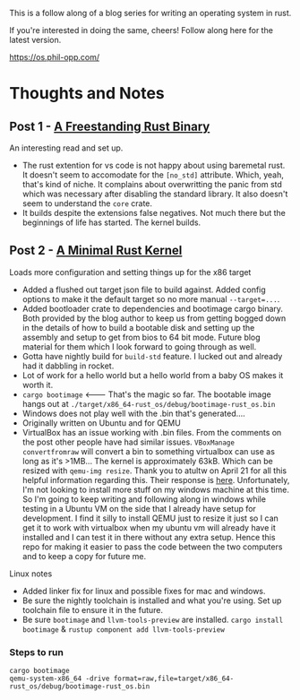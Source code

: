 This is a follow along of a blog series for writing an operating system in rust.

If you're interested in doing the same, cheers! Follow along here for the latest version.

https://os.phil-opp.com/

# Thoughts and Notes
## Post 1 - [A Freestanding Rust Binary](https://os.phil-opp.com/freestanding-rust-binary/)

An interesting read and set up.

- The rust extention for vs code is not happy about using baremetal rust. It doesn't seem to accomodate for the `[no_std]` attribute. Which, yeah, that's kind of niche. It complains about overwritting the panic from std which was necessary after disabling the standard library. It also doesn't seem to understand the `core` crate.
- It builds despite the extensions false negatives. Not much there but the beginnings of life has started. The kernel builds.

## Post 2 - [A Minimal Rust Kernel](https://os.phil-opp.com/minimal-rust-kernel/)

Loads more configuration and setting things up for the x86 target

- Added a flushed out target json file to build against. Added config options to make it the default target so no more manual `--target=...`.
- Added bootloader crate to dependencies and bootimage cargo binary. Both provided by the blog author to keep us from getting bogged down in the details of how to build a bootable disk and setting up the assembly and setup to get from bios to 64 bit mode. Future blog material for them which I look forward to going through as well.
- Gotta have nightly build for `build-std` feature. I lucked out and already had it dabbling in rocket.
- Lot of work for a hello world but a hello world from a baby OS makes it worth it.
- `cargo bootimage` <--- That's the magic so far. The bootable image hangs out at `./target/x86_64-rust_os/debug/bootimage-rust_os.bin`
- Windows does not play well with the .bin that's generated....
- Originally written on Ubuntu and for QEMU 
- VirtualBox has an issue working with .bin files. From the comments on the post other people have had similar issues. `VBoxManage convertfromraw` will convert a bin to something virtualbox can use as long as it's >1MB... The kernel is approximately 63kB. Which can be resized with `qemu-img resize`. Thank you to atultw on April 21 for all this helpful information regarding this. Their response is [here](https://github.com/phil-opp/blog_os/discussions/998#discussioncomment-862182). Unfortunately, I'm not looking to install more stuff on my windows machine at this time. So I'm going to keep writing and following along in windows while testing in a Ubuntu VM on the side that I already have setup for development. I find it silly to install QEMU just to resize it just so I can get it to work with virtualbox when my ubuntu vm will already have it installed and I can test it in there without any extra setup. Hence this repo for making it easier to pass the code between the two computers and to keep a copy for future me.

Linux notes
- Added linker fix for linux and possible fixes for mac and windows.
- Be sure the nightly toolchain is installed and what you're using. Set up toolchain file to ensure it in the future.
- Be sure `bootimage` and `llvm-tools-preview` are installed. `cargo install bootimage` & `rustup component add llvm-tools-preview`

### Steps to run
```
cargo bootimage
qemu-system-x86_64 -drive format=raw,file=target/x86_64-rust_os/debug/bootimage-rust_os.bin
```